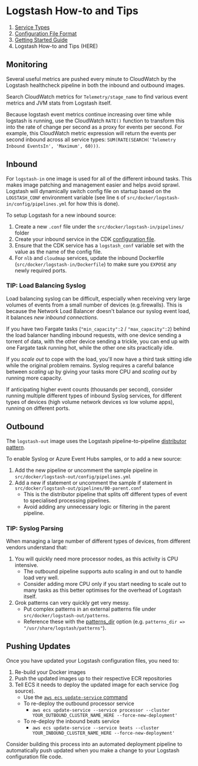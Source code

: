 # Logstash How-to and Tips

1. [Service Types](service_types.md)
1. [Configuration File Format](configuration.md)
1. [Getting Started Guide](getting_started.md)
1. Logstash How-to and Tips (HERE)

## Monitoring

Several useful metrics are pushed every minute to CloudWatch by the Logstash healthcheck pipeline in both the inbound and outbound images.

Search CloudWatch metrics for `Telemetry/stage_name` to find various event metrics and JVM stats from Logstash itself.

Because logstash event metrics continue increasing over time while logstash is running, use the CloudWatch `RATE()` function to transform this into the rate of change per second as a proxy for events per second. For example, this CloudWatch metric expression will return the events per second inbound across all service types: `SUM(RATE(SEARCH('Telemetry Inbound EventsIn', 'Maximum', 60)))`.

## Inbound

For `logstash-in` one image is used for all of the different inbound tasks. This makes image patching and management easier and helps avoid sprawl.
Logstash will dynamically switch config file on startup based on the `LOGSTASH_CONF` environment variable (see line `6` of `src/docker/logstash-in/config/pipelines.yml` for how this is done).

To setup Logstash for a new inbound source:

1. Create a new `.conf` file under the `src/docker/logstash-in/pipelines/` folder
1. Create your inbound service in the CDK [configuration file](configuration.md).
1. Ensure that the CDK service has a `logstash_conf` variable set with the value as the name of the config file.
1. For `nlb` and `cloudmap` services, update the inbound Dockerfile (`src/docker/logstash-in/Dockerfile`) to make sure you `EXPOSE` any newly required ports.

### TIP: Load Balancing Syslog

Load balancing syslog can be difficult, especially when receiving very large volumes of events from a small number of devices (e.g.firewalls). This is because the Network Load Balancer doesn't balance our syslog event load, it balances _new inbound connections_.

If you have two Fargate tasks (`"min_capacity":2` / `"max_capacity":2`) behind the load balancer handling inbound requests, with one device sending a torrent of data, with the other device sending a trickle, you can end up with one Fargate task running hot, while the other one sits practically idle.

If you _scale out_ to cope with the load, you'll now have a third task sitting idle while the original problem remains. Syslog requires a careful balance between _scaling up_ by giving your tasks more CPU and _scaling out_ by running more capacity.

If anticipating higher event counts (thousands per second), consider running multiple different types of inbound Syslog services, for different types of devices (high volume network devices _vs_ low volume apps), running on different ports.

## Outbound

The `logstash-out` image uses the Logstash pipeline-to-pipeline [distributor pattern](https://www.elastic.co/guide/en/logstash/current/pipeline-to-pipeline.html#distributor-pattern).

To enable Syslog or Azure Event Hubs samples, or to add a new source:

1. Add the new pipeline or uncomment the sample pipeline in `src/docker/logstash-out/config/pipelines.yml`
1. Add a new if statement or uncomment the sample if statement in `src/docker/logstash-out/pipelines/00-parent.conf`
    * This is the distributor pipeline that splits off different types of event to specialised processing pipelines.
    * Avoid adding any unnecessary logic or filtering in the parent pipeline.

### TIP: Syslog Parsing

When managing a large number of different types of devices, from different vendors understand that:

1. You will quickly need more processor nodes, as this activity is CPU intensive.
    * The outbound pipeline supports auto scaling in and out to handle load very well.
    * Consider adding more CPU only if you start needing to scale out to many tasks as this better optimises for the overhead of Logstash itself.
1. Grok patterns can very quickly get very messy.
    * Put complex patterns in an external patterns file under `src/docker/logstash-out/patterns`. 
    * Reference these with the [patterns_dir](https://www.elastic.co/guide/en/logstash/current/plugins-filters-grok.html#plugins-filters-grok-patterns_dir) option (e.g. `patterns_dir => "/usr/share/logstash/patterns"`).

## Pushing Updates

Once you have updated your Logstash configuration files, you need to:

1. Re-build your Docker images
1. Push the updated images up to their respective ECR repositories
1. Tell ECS it needs to deploy the updated image for each service (log source).
    * Use the [`aws ecs update-service` command](https://awscli.amazonaws.com/v2/documentation/api/latest/reference/ecs/update-service.html)
    * To re-deploy the outbound processor service
        * `aws ecs update-service --service processor --cluster YOUR_OUTBOUND_CLUSTER_NAME_HERE --force-new-deployment'`
    * To re-deploy the inbound beats service
        * `aws ecs update-service --service beats --cluster YOUR_INBOUND_CLUSTER_NAME_HERE --force-new-deployment'`

Consider building this process into an automated deployment pipeline to automatically push updated when you make a change to your Logstash configuration file code.
